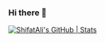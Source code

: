 ### Hi there 👋

<!--
**ShifatAli/ShifatAli** is a ✨ _special_ ✨ repository because its `README.md` (this file) appears on your GitHub profile.

Here are some ideas to get you started:

- 🔭 I’m currently working on ...
- 🌱 I’m currently learning ...
- 👯 I’m looking to collaborate on ...
- 🤔 I’m looking for help with ...
- 💬 Ask me about ...
- 📫 How to reach me: ...
- 😄 Pronouns: ...
- ⚡ Fun fact: ...
-->
[![ShifatAli's GitHub | Stats](https://stats.quine.sh/ShifatAli/github?theme=dark)](https://quine.sh?utm_source=widgets&utm_campaign=ShifatAli)
